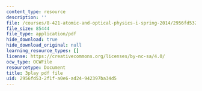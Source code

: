 ```yaml
---
content_type: resource
description: ''
file: /courses/8-421-atomic-and-optical-physics-i-spring-2014/2956fd532f1fa0e6ad24942397ba34d5_JFSRqIozgh0.pdf
file_size: 85444
file_type: application/pdf
hide_download: true
hide_download_original: null
learning_resource_types: []
license: https://creativecommons.org/licenses/by-nc-sa/4.0/
ocw_type: OCWFile
resourcetype: Document
title: 3play pdf file
uid: 2956fd53-2f1f-a0e6-ad24-942397ba34d5
---
```

